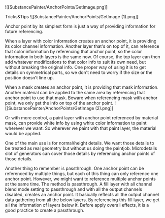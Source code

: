![[SubstancePainter/AnchorPoints/GetImage.png]]

Tricks&Tips
![[SubstancePainter/AnchorPoints/GetImage (1).png]]

Anchor point by its simplest form is just a way of providing information for future referencing.  

When a layer with color information creates an anchor point, it is providing its color channel information. Another layer that's on top of it, can reference that color information by referencing that anchor point, so the color information in both layers is the same now. Of course, the top layer can then add whatever modifications to that color info to suit its own need, but without breaking the original info. One proper way of using it is to get details on symmetrical parts, so we don't need to worry if the size or the position doesn't line up. 

When a mask creates an anchor point, it is providing that mask information. Another material can be applied to the same area by referencing that anchor point to use that mask. Beware when referencing mask with anchor point, we only get the info on top of the anchor point.
![[SubstancePainter/AnchorPoints/GetImage (2).png]]

Or with more control, a paint layer with anchor point referenced by material mask, can provide white info by using white color information to paint wherever we want. So wherever we paint with that paint layer, the material would be applied. 

One of the main use is for normal/height details. We want those details to be treated as real geometry but without us doing the paintjob. Microdetails slot of generators can cover those details by referencing anchor points of those details. 

Another thing to remember is passthrough. One anchor point can be referenced by multiple things, but each of this thing can only reference one anchor point. However, we might want to reference multiple anchor points at the same time. The method is passthrough. A fill layer with all channel blend mode setting to passthrough and with all the output channels disabled, creates an anchor point. It basically reflects all the output channel data gathering from all the below layers. By referencing this fill layer, we get all the information of layers below it. Before apply overall effects, it is a good practice to create a passthrough.